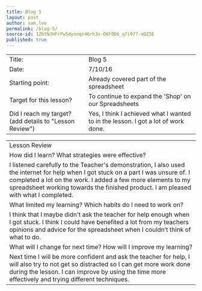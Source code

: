 ```yaml
---
title: Blog 5
layout: post
author: sam.lee
permalink: /blog-5/
source-id: 1Z6tNJHFrPw5dynoqn46rh3s-O6F0D6_q7i977-oDZ5E
published: true
---
```

<table>
  <tr>
    <td>Title:</td>
    <td>Blog 5</td>
  </tr>
  <tr>
    <td>Date:</td>
    <td>7/10/16</td>
  </tr>
  <tr>
    <td>Starting point:</td>
    <td>Already covered part of the spreadsheet</td>
  </tr>
  <tr>
    <td>Target for this lesson?</td>
    <td>To continue to expand the 'Shop' on our Spreadsheets</td>
  </tr>
  <tr>
    <td>Did I reach my target? 
(add details to "Lesson Review")</td>
    <td>Yes, I think I achieved what I wanted to in the lesson.
I got a lot of work done.</td>
  </tr>
</table>


<table>
  <tr>
    <td>Lesson Review</td>
  </tr>
  <tr>
    <td>How did I learn? What strategies were effective? </td>
  </tr>
  <tr>
    <td>I listened carefully to the Teacher's demonstration, I also used the internet for help when I got stuck on a part I was unsure of. I completed a lot on the work. I added a few more elements to my spreadsheet working towards the finished product. I am pleased with what 
I completed.</td>
  </tr>
  <tr>
    <td>What limited my learning? Which habits do I need to work on? </td>
  </tr>
  <tr>
    <td>I think that I maybe didn't ask the teacher for help enough when I got stuck. I think I could have benefited a lot from my teachers opinions and advice for the spreadsheet when I couldn’t think of what to do.</td>
  </tr>
  <tr>
    <td>What will I change for next time? How will I improve my learning?</td>
  </tr>
  <tr>
    <td>Next time I will be more confident and ask the teacher for help, I will also try to not get so distracted so I can get more work done during the lesson. I can improve by using the time more effectively and trying different techniques.</td>
  </tr>
</table>


